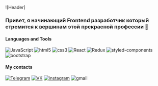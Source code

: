 ![Header]

### Привет, я начинающий Frontend разработчик который стремится к вершинам этой прекрасной профессии 👋

#### Languages and Tools
![JavaScript](https://img.shields.io/badge/-JavaScript-000000?style=for-the-badge&logo=javascript)
![html5](https://img.shields.io/badge/-html-000000?style=for-the-badge&logo=html5)
![css3](https://img.shields.io/badge/-css-000000?style=for-the-badge&logo=css3)
![React](https://img.shields.io/badge/-React-000000?style=for-the-badge&logo=react)
![Redux](https://img.shields.io/badge/-Redux-000000?style=for-the-badge&logo=redux)
![styled-components](https://img.shields.io/badge/-styledcomponents-000000?style=for-the-badge&logo=styled-components)
![bootstrap](https://img.shields.io/badge/-bootstrap-000000?style=for-the-badge&logo=bootstrap)

#### My contacts
[![Telegram](https://img.shields.io/badge/-Telegram-000000?style=for-the-badge&logo=telegram)](https://t.me/divelineq)
[![VK](https://img.shields.io/badge/-VK-000000?style=for-the-badge&logo=vk&logoColor=4682B4)](https://vk.com/reqote)
[![instagram](https://img.shields.io/badge/-instagram-000000?style=for-the-badge&logo=instagram)](https://www.instagram.com/divelineq)
![gmail](https://img.shields.io/badge/-divelineq@gmail.com-000000?style=for-the-badge&logo=gmail)

